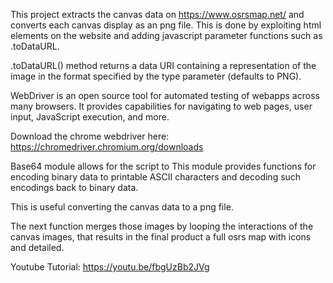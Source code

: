 This project extracts the canvas data on https://www.osrsmap.net/ and converts each canvas display as an png file. This is done by exploiting html elements on the website and adding javascript parameter functions such as .toDataURL.


.toDataURL() method returns a data URI containing a representation of the image in the format specified by the type parameter (defaults to PNG). 


WebDriver is an open source tool for automated testing of webapps across many browsers. It provides capabilities for navigating to web pages, user input, JavaScript execution, and more.  


Download the chrome webdriver here: https://chromedriver.chromium.org/downloads


Base64 module allows for the script to This module provides functions for encoding binary data to printable ASCII characters and decoding such encodings back to binary data. 


This is useful converting the canvas data to a png file.


The next function merges those images by looping the interactions of the canvas images, that results in the final product a full osrs map with icons and detailed.

Youtube Tutorial: https://youtu.be/fbgUzBb2JVg
